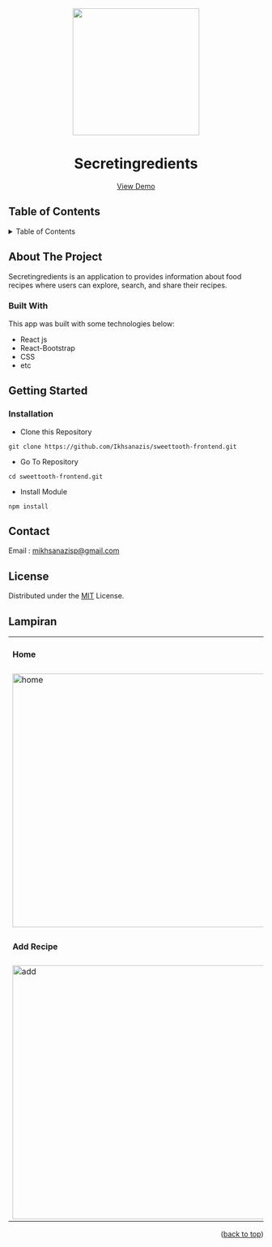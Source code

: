 <div align="center">

<img src="https://i.ibb.co/C85db43/1663900508769.png" align="center" width="250" height="auto" />
  <h1>Secretingredients</h1>
   <a href="https://secretingredients-98d7f.web.app/">View Demo</a>
</div>
<!-- TABLE OF CONTENTS -->

## Table of Contents
<details>
  <summary>Table of Contents</summary>
  <ol>
    <li>
      <a href="#about-the-project">About The Project</a>
      <ul>
        <li><a href="#built-with">Built With</a></li>
      </ul>
    </li>
    <li>
      <a href="#getting-started">Getting Started</a>
      <ul>
        <li><a href="#installation">Installation</a></li>
      </ul>
    </li>
    <li><a href="#contact">Contact</a></li>
    <li><a href="#license">License</a></li>
  </ol>
</details>


## About The Project
Secretingredients is an application to provides information about food recipes where users can explore, search, and share their recipes.

### Built With
This app was built with some technologies below:
- React js
- React-Bootstrap
- CSS
- etc

## Getting Started

### Installation

- Clone this Repository
```
git clone https://github.com/Ikhsanazis/sweettooth-frontend.git
```
- Go To Repository
```
cd sweettooth-frontend.git
```
- Install Module
```
npm install
```

## Contact

Email : mikhsanazisp@gmail.com

## License
Distributed under the [MIT](/LICENSE) License.
## Lampiran

<p align="center" display=flex>

<table>
<tr>
<td><h4 >Home</h4></td>
<td><h4 >Detail Recipe</h4></td>
</tr>
<tr>
<td><image src="https://i.ibb.co/t4kWSw6/1663704512151.png" alt="home" width=500></td>
<td><image src="https://i.ibb.co/ckXX9p2/mobile-10.png" alt="detail" width=500/></td>
</tr>
<tr>
<td><h4 >Add Recipe</h4></td>
<td><h4 >Profile</h4></td>
</tr>
<tr>
<td><image src="https://i.ibb.co/k8GC2xS/1663704550421.png" alt="add" width=500></td>
<td><image src="https://i.ibb.co/Tbm3ChJ/1663704894411.png" alt="search" width=500/></td>
</tr>
</table>
<p align="right">(<a href="#top">back to top</a>)</p>